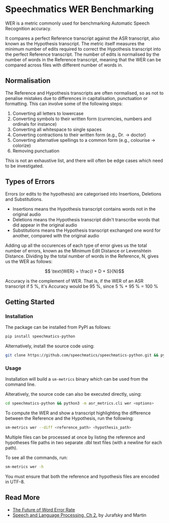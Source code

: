 # Speechmatics WER Benchmarking

WER is a metric commonly used for benchmarking Automatic Speech Recognition accuracy.

It compares a perfect Reference transcript against the ASR transcript, also known as the Hypothesis transcript. The metric itself measures the minimum number of edits required to correct the Hypothesis transcript into the perfect Reference transcript. The number of edits is normalised by the number of words in the Reference transcript, meaning that the WER can be compared across files with different number of words in.

## Normalisation

The Reference and Hypothesis transcripts are often normalised, so as not to penalise mistakes due to differences in capitalisation, punctuation or formatting. This can involve some of the following steps:

1. Converting all letters to lowercase
2. Converting symbols to their written form (currencies, numbers and ordinals for instance)
3. Converting all whitespace to single spaces
4. Converting contractions to their written form (e.g., Dr. -> doctor)
5. Converting alternative spellings to a common form (e.g., colourise -> colorize)
6. Removing punctuation

This is not an exhaustive list, and there will often be edge cases which need to be investigated.

## Types of Errors

Errors (or edits to the hypothesis) are categorised into Insertions, Deletions and Substitutions.

- Insertions means the Hypothesis transcript contains words not in the original audio
- Deletions means the Hypothesis transcript didn't transcribe words that did appear in the original audio
- Substitutions means the Hypothesis transcript exchanged one word for another, compared with the original audio

Adding up all the occurences of each type of error gives us the total number of errors, known as the Minimum Edit Distance or Levenshtein Distance. Dividing by the total number of words in the Reference, N, gives us the WER as follows:

$$ \text{WER} = \frac{I + D + S}{N}$$

Accuracy is the complement of WER. That is, if the WER of an ASR transcript if 5 %, it's Accuracy would be 95 %, since 5 % + 95 % = 100 %

## Getting Started

### Installation

The package can be installed from PyPI as follows:

```bash
pip install speechmatics-python
```

Alternatively, install the source code using:

```bash
git clone https://github.com/speechmatics/speechmatics-python.git && python setup.py install
```

### Usage

Installation will build a `sm-metrics` binary which can be used from the command line.

Alteratively, the source code can also be executed directly, using:

```bash
cd speechmatics-python && python3 -m asr_metrics.cli wer <options>
```

To compute the WER and show a transcript highlighting the difference between the Reference and the Hypothesis, run the following:

```bash
sm-metrics wer --diff <reference_path> <hypothesis_path>
```

Multiple files can be processed at once by listing the reference and hypotheses file paths in two separate .dbl text files (with a newline for each path).

To see all the commands, run:

```bash
sm-metrics wer -h
```

You must ensure that both the reference and hypothesis files are encoded in UTF-8.

## Read More

- [The Future of Word Error Rate](https://www.speechmatics.com/company/articles-and-news/the-future-of-word-error-rate?utm_source=facebook&utm_medium=social&fbclid=IwAR1z7ZU4WowgDBs91MNKFTwPACD9gb7dkrQpkr1HmfsgXPv-Ndt5PeySjIk&restored=1676632411598)
- [Speech and Language Processing, Ch 2.](https://web.stanford.edu/~jurafsky/slp3/2.pdf) by Jurafsky and Martin
